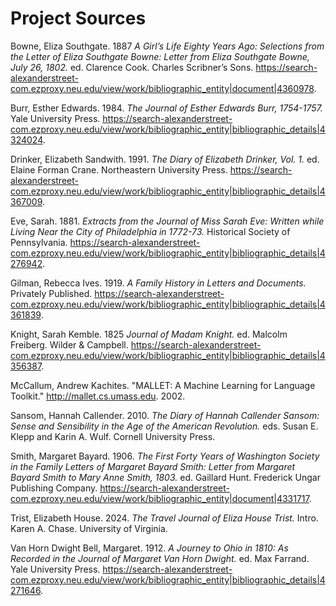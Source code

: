 # Project Sources

Bowne, Eliza Southgate. 1887 *A Girl’s Life Eighty Years Ago: Selections from the Letter of Eliza Southgate Bowne: Letter from Eliza Southgate Bowne, July 26, 1802.* ed. Clarence Cook. Charles Scribner’s Sons. https://search-alexanderstreet-com.ezproxy.neu.edu/view/work/bibliographic_entity|document|4360978.

Burr, Esther Edwards. 1984. *The Journal of Esther Edwards Burr, 1754-1757.* Yale University Press. https://search-alexanderstreet-com.ezproxy.neu.edu/view/work/bibliographic_entity|bibliographic_details|4324024.

Drinker, Elizabeth Sandwith. 1991. *The Diary of Elizabeth Drinker, Vol. 1.* ed. Elaine Forman Crane. Northeastern University Press. https://search-alexanderstreet-com.ezproxy.neu.edu/view/work/bibliographic_entity|bibliographic_details|4367009.

Eve, Sarah. 1881. *Extracts from the Journal of Miss Sarah Eve: Written while Living Near the City of Philadelphia in 1772-73.* Historical Society of Pennsylvania. https://search-alexanderstreet-com.ezproxy.neu.edu/view/work/bibliographic_entity|bibliographic_details|4276942.

Gilman, Rebecca Ives. 1919. *A Family History in Letters and Documents.* Privately Published. https://search-alexanderstreet-com.ezproxy.neu.edu/view/work/bibliographic_entity|bibliographic_details|4361839.

Knight, Sarah Kemble. 1825 *Journal of Madam Knight.* ed. Malcolm Freiberg. Wilder & Campbell. https://search-alexanderstreet-com.ezproxy.neu.edu/view/work/bibliographic_entity|bibliographic_details|4356387.

McCallum, Andrew Kachites.  "MALLET: A Machine Learning for Language Toolkit." http://mallet.cs.umass.edu. 2002.

Sansom, Hannah Callender. 2010. *The Diary of Hannah Callender Sansom: Sense and Sensibility in the Age of the American Revolution.* eds. Susan E. Klepp and Karin A. Wulf. Cornell University Press.

Smith, Margaret Bayard. 1906. *The First Forty Years of Washington Society in the Family Letters of Margaret Bayard Smith: Letter from Margaret Bayard Smith to Mary Anne Smith, 1803.* ed. Gaillard Hunt. Frederick Ungar Publishing Company. https://search-alexanderstreet-com.ezproxy.neu.edu/view/work/bibliographic_entity|document|4331717.

Trist, Elizabeth House. 2024. *The Travel Journal of Eliza House Trist.* Intro. Karen A. Chase. University of Virginia.

Van Horn Dwight Bell, Margaret. 1912. *A Journey to Ohio in 1810: As Recorded in the Journal of Margaret Van Horn Dwight.* ed. Max Farrand. Yale University Press. https://search-alexanderstreet-com.ezproxy.neu.edu/view/work/bibliographic_entity|bibliographic_details|4271646.

